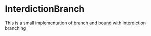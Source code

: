 InterdictionBranch
==================

This is a small implementation of branch and bound with interdiction branching
